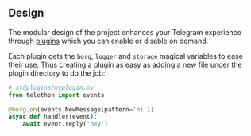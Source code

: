 ## Design

The modular design of the project enhances your Telegram experience
through [plugins](https://github.com/eegad/eeborg/tree/master/stdplugins)
which you can enable or disable on demand.

Each plugin gets the `borg`, `logger` and `storage` magical variables
to ease their use. Thus creating a plugin as easy as adding
a new file under the plugin directory to do the job:

```python
# stdplugins/myplugin.py
from telethon import events

@borg.on(events.NewMessage(pattern='hi'))
async def handler(event):
    await event.reply('hey')
```